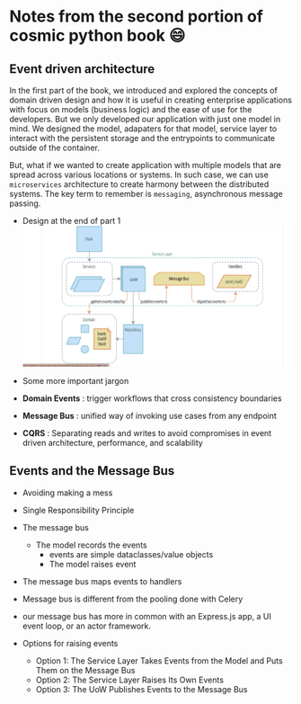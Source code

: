 # Notes from the second portion of cosmic python book :smile:

## Event driven architecture

In the first part of the book, we introduced and explored the concepts of domain driven design and how it is useful in creating enterprise applications with focus on models (business logic) and the ease of use for the developers. But we only developed our application with just one model in mind. We designed the model, adapaters for that model, service layer to interact with the persistent storage and the entrypoints to communicate outside of the container.

But, what if we wanted to create application with multiple models that are spread across various locations or systems. In such case, we can use `microservices` architecture to create harmony between the distributed systems. The key term to remember is `messaging`, asynchronous message passing.

- Design at the end of part 1 ![Design](img/ddpart1.png)

- Some more important jargon

- **Domain Events** : trigger workflows that cross consistency boundaries

- **Message Bus** : unified way of invoking use cases from any endpoint

- **CQRS** : Separating reads and writes to avoid compromises in event driven architecture, performance, and scalability

## Events and the Message Bus

- Avoiding making a mess

- Single Responsibility Principle

- The message bus
  - The model records the events
    - events are simple dataclasses/value objects
    - The model raises event
- The message bus maps events to handlers

- Message bus is different from the pooling done with Celery

- our message bus has more in common with an Express.js app, a UI event loop, or an actor framework.

- Options for raising events
     - Option 1: The Service Layer Takes Events from the Model and Puts Them on the Message Bus
    - Option 2: The Service Layer Raises Its Own Events
    - Option 3: The UoW Publishes Events to the Message Bus


